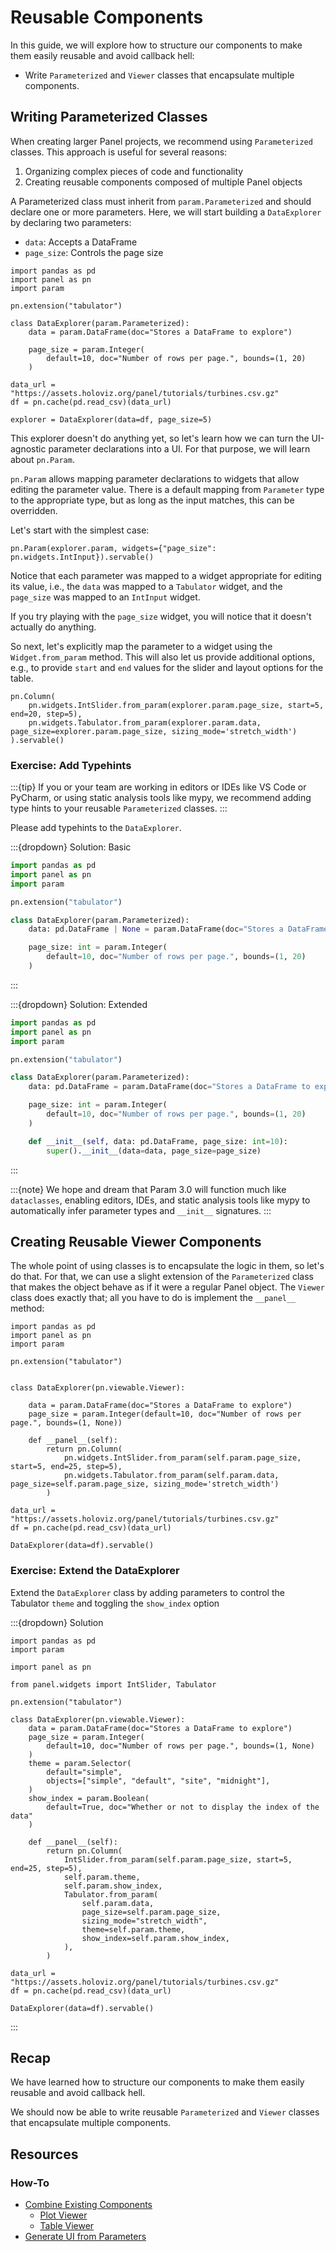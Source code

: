 # Reusable Components

In this guide, we will explore how to structure our components to make them easily reusable and avoid callback hell:

- Write `Parameterized` and `Viewer` classes that encapsulate multiple components.

## Writing Parameterized Classes

When creating larger Panel projects, we recommend using `Parameterized` classes. This approach is useful for several reasons:

1. Organizing complex pieces of code and functionality
2. Creating reusable components composed of multiple Panel objects

A Parameterized class must inherit from `param.Parameterized` and should declare one or more parameters. Here, we will start building a `DataExplorer` by declaring two parameters:

- `data`: Accepts a DataFrame
- `page_size`: Controls the page size

```{pyodide}
import pandas as pd
import panel as pn
import param

pn.extension("tabulator")

class DataExplorer(param.Parameterized):
    data = param.DataFrame(doc="Stores a DataFrame to explore")

    page_size = param.Integer(
        default=10, doc="Number of rows per page.", bounds=(1, 20)
    )

data_url = "https://assets.holoviz.org/panel/tutorials/turbines.csv.gz"
df = pn.cache(pd.read_csv)(data_url)

explorer = DataExplorer(data=df, page_size=5)
```

This explorer doesn't do anything yet, so let's learn how we can turn the UI-agnostic parameter declarations into a UI. For that purpose, we will learn about `pn.Param`.

`pn.Param` allows mapping parameter declarations to widgets that allow editing the parameter value. There is a default mapping from `Parameter` type to the appropriate type, but as long as the input matches, this can be overridden.

Let's start with the simplest case:

```{pyodide}
pn.Param(explorer.param, widgets={"page_size": pn.widgets.IntInput}).servable()
```

Notice that each parameter was mapped to a widget appropriate for editing its value, i.e., the `data` was mapped to a `Tabulator` widget, and the `page_size` was mapped to an `IntInput` widget.

If you try playing with the `page_size` widget, you will notice that it doesn't actually do anything.

So next, let's explicitly map the parameter to a widget using the `Widget.from_param` method. This will also let us provide additional options, e.g., to provide `start` and `end` values for the slider and layout options for the table.

```{pyodide}
pn.Column(
    pn.widgets.IntSlider.from_param(explorer.param.page_size, start=5, end=20, step=5),
    pn.widgets.Tabulator.from_param(explorer.param.data, page_size=explorer.param.page_size, sizing_mode='stretch_width')
).servable()
```

### Exercise: Add Typehints

:::{tip}
If you or your team are working in editors or IDEs like VS Code or PyCharm, or using static analysis tools like mypy, we recommend adding type hints to your reusable `Parameterized` classes.
:::

Please add typehints to the `DataExplorer`.

:::{dropdown} Solution: Basic

```python
import pandas as pd
import panel as pn
import param

pn.extension("tabulator")

class DataExplorer(param.Parameterized):
    data: pd.DataFrame | None = param.DataFrame(doc="Stores a DataFrame to explore")

    page_size: int = param.Integer(
        default=10, doc="Number of rows per page.", bounds=(1, 20)
    )
```

:::

:::{dropdown} Solution: Extended

```python
import pandas as pd
import panel as pn
import param

pn.extension("tabulator")

class DataExplorer(param.Parameterized):
    data: pd.DataFrame = param.DataFrame(doc="Stores a DataFrame to explore", allow_None=False)

    page_size: int = param.Integer(
        default=10, doc="Number of rows per page.", bounds=(1, 20)
    )

    def __init__(self, data: pd.DataFrame, page_size: int=10):
        super().__init__(data=data, page_size=page_size)
```

:::

:::{note}
We hope and dream that Param 3.0 will function much like `dataclasses`, enabling editors, IDEs, and static analysis tools like mypy to automatically infer parameter types and `__init__` signatures.
:::

## Creating Reusable Viewer Components

The whole point of using classes is to encapsulate the logic in them, so let's do that. For that, we can use a slight extension of the `Parameterized` class that makes the object behave as if it were a regular Panel object. The `Viewer` class does exactly that; all you have to do is implement the `__panel__` method:

```{pyodide}
import pandas as pd
import panel as pn
import param

pn.extension("tabulator")


class DataExplorer(pn.viewable.Viewer):

    data = param.DataFrame(doc="Stores a DataFrame to explore")
    page_size = param.Integer(default=10, doc="Number of rows per page.", bounds=(1, None))

    def __panel__(self):
        return pn.Column(
            pn.widgets.IntSlider.from_param(self.param.page_size, start=5, end=25, step=5),
            pn.widgets.Tabulator.from_param(self.param.data, page_size=self.param.page_size, sizing_mode='stretch_width')
        )

data_url = "https://assets.holoviz.org/panel/tutorials/turbines.csv.gz"
df = pn.cache(pd.read_csv)(data_url)

DataExplorer(data=df).servable()
```

### Exercise: Extend the DataExplorer

Extend the `DataExplorer` class by adding parameters to control the Tabulator `theme` and toggling the `show_index` option

:::{dropdown} Solution

```{pyodide}
import pandas as pd
import param

import panel as pn

from panel.widgets import IntSlider, Tabulator

pn.extension("tabulator")

class DataExplorer(pn.viewable.Viewer):
    data = param.DataFrame(doc="Stores a DataFrame to explore")
    page_size = param.Integer(
        default=10, doc="Number of rows per page.", bounds=(1, None)
    )
    theme = param.Selector(
        default="simple",
        objects=["simple", "default", "site", "midnight"],
    )
    show_index = param.Boolean(
        default=True, doc="Whether or not to display the index of the data"
    )

    def __panel__(self):
        return pn.Column(
            IntSlider.from_param(self.param.page_size, start=5, end=25, step=5),
            self.param.theme,
            self.param.show_index,
            Tabulator.from_param(
                self.param.data,
                page_size=self.param.page_size,
                sizing_mode="stretch_width",
                theme=self.param.theme,
                show_index=self.param.show_index,
            ),
        )

data_url = "https://assets.holoviz.org/panel/tutorials/turbines.csv.gz"
df = pn.cache(pd.read_csv)(data_url)

DataExplorer(data=df).servable()
```

:::

## Recap

We have learned how to structure our components to make them easily reusable and avoid callback hell.

We should now be able to write reusable `Parameterized` and `Viewer` classes that encapsulate multiple components.

## Resources

### How-To

- [Combine Existing Components](../../how_to/custom_components/custom_viewer.ipynb)
  - [Plot Viewer](../../how_to/custom_components/examples/plot_viewer.md)
  - [Table Viewer](../../how_to/custom_components/examples/table_viewer.md)
- [Generate UI from Parameters](../../how_to/param/index.md)
